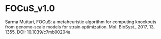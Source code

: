 # FOCuS_v1.0
Sarma Mutturi, FOCuS: a metaheuristic algorithm for computing knockouts from genome-scale models for strain optimization. Mol. BioSyst., 2017, 13, 1355. DOI: 10.1039/c7mb00204a
